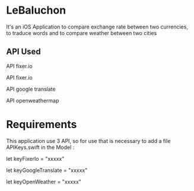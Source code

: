 # LeBaluchon

It's an iOS Application to compare exchange rate between two currencies, to traduce words and to compare weather between two cities

## API Used

API fixer.io

API fixer.io

API google translate

API openweathermap

  # Requirements
This application use 3 API, so for use that is necessary to add a file APIKeys.swift in the Model :

let keyFixerIo = "xxxxx"

let keyGoogleTranslate = "xxxxx"

let keyOpenWeather = "xxxxx"
